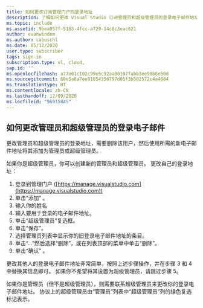 ```yaml
---
title: 如何更改订阅管理门户的登录地址
description: 了解如何更改 Visual Studio 订阅管理员和超级管理员的登录电子邮件地址
ms.topic: include
ms.assetid: 9bea057f-5183-4fcc-a729-14c0c3eac621
author: evanwindom
ms.author: cabuschl
ms.date: 05/12/2020
user.type: subscriber
tags: sign-in
subscription.type: vl, cloud,
sap.id: ''
ms.openlocfilehash: a77e01c102c99e5c92aa00107fabb3ee98b6e50d
ms.sourcegitcommit: 60e5a8a7ee91854356797d05f3b502572c4a4884
ms.translationtype: HT
ms.contentlocale: zh-CN
ms.lasthandoff: 12/09/2020
ms.locfileid: "96915845"
---
```

## <a name="how-to-change-sign-in-emails-for-admins-and-super-admins"></a>如何更改管理员和超级管理员的登录电子邮件

更改管理员和超级管理员的登录地址，需要删除该用户，然后使用所需的新电子邮件地址将其添加为管理员或超级管理员。 

如果你是超级管理员，你可以创建新的管理员和超级管理员。  更改自己的登录地址：
1. 登录到管理门户 ([https://manage.visualstudio.com](https://manage.visualstudio.com))
0. 单击“添加”  。
0. 输入你的姓名 
0. 输入要用于登录的电子邮件地址。
0. 单击“超级管理员”复选框。
0. 单击“保存”。
0. 选择管理员列表中显示你的旧登录电子邮件地址的条目。
0. 单击“…”然后选择“删除”，或在列表顶部的菜单中单击“删除”。  
0. 单击“确认”  。

更改其他人的登录电子邮件地址非常简单，按照上述步骤操作，并在步骤 3 和 4 中替换其信息即可。  如果你不希望将其设置为超级管理员，请跳过步骤 5。

如果你是管理员（但不是超级管理员），则需要联系超级管理员来更改你的登录电子邮件地址。  协议上的超级管理员由“管理员”列表中“超级管理员”列的绿色复选标记表示。  